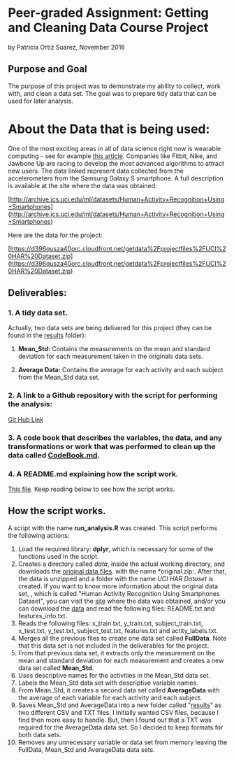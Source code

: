 # Peer-graded Assignment: Getting and Cleaning Data Course Project
by Patricia Ortiz Suarez, November 2016

## Purpose and Goal
The purpose of this project was to demonstrate my ability to collect, work with, and clean a data set. 
The goal was to prepare tidy data that can be used for later analysis. 



# About the Data that is being used:
One of the most exciting areas in all of data science right now is wearable computing - see for example [this article](http://www.insideactivitytracking.com/data-science-activity-tracking-and-the-battle-for-the-worlds-top-sports-brand/). 
Companies like Fitbit, Nike, and Jawbone Up are racing to develop the most advanced algorithms to attract new users. 
The data linked represent data collected from the accelerometers from the Samsung Galaxy S smartphone. 
A full description is available at the site where the data was obtained:

[http://archive.ics.uci.edu/ml/datasets/Human+Activity+Recognition+Using+Smartphones]
(http://archive.ics.uci.edu/ml/datasets/Human+Activity+Recognition+Using+Smartphones)

Here are the data for the project:

[https://d396qusza40orc.cloudfront.net/getdata%2Fprojectfiles%2FUCI%20HAR%20Dataset.zip]
(https://d396qusza40orc.cloudfront.net/getdata%2Fprojectfiles%2FUCI%20HAR%20Dataset.zip)

## Deliverables: 

### 1. A tidy data set.
Actually, two data sets are being delivered for this project (they can be found in the [results](https://github.com/pachy78/Gettingandcleaningdatafinal/tree/master/results) folder):

1. **Mean_Std:** Contains the measurements on the mean and standard deviation for each measurement taken in the originals data sets.

2. **Average Data:** Contains the average for each activity and each subject from the Mean_Std data set. 

### 2. A link to a Github repository with the script for performing the analysis: 
[Git Hub Link](https://github.com/pachy78/Gettingandcleaningdatafinal)
### 3. A code book that describes the variables, the data, and any transformations or work that was performed to clean up the data called [CodeBook.md](https://github.com/pachy78/Gettingandcleaningdatafinal/blob/master/Codebook.md). 
### 4. A README.md explaining how the script work.
[This file](https://github.com/pachy78/Gettingandcleaningdatafinal/blob/master/Readme.md). Keep reading below to see how the script works.

## How the script works.

A script with the name **run_analysis.R** was created. This script performs the following actions:

1. Load the required library: **dplyr**, which is necessary for some of the functions used in the script.
2. Creates a directory called *data*, inside the actual working directory, and downloads the [original data files](https://d396qusza40orc.cloudfront.net/getdata%2Fprojectfiles%2FUCI%20HAR%20Dataset.zip). with the name
*original.zip:. After that, the data is unzipped and a folder with the name *UCI HAR Dataset* is created. If you want to know more information about the original data set, , which is called "Human Activity Recognition Using Smartphones Dataset", you can visit the [site](http://archive.ics.uci.edu/ml/datasets/Human+Activity+Recognition+Using+Smartphones) where the data was obtained, 
and/or you can download the [data](https://d396qusza40orc.cloudfront.net/getdata%2Fprojectfiles%2FUCI%20HAR%20Dataset.zip) and read the following files: README.txt and features_info.txt. 
3. Reads the following files: x_train.txt, y_train.txt, subject_train.txt, x_test.txt, y_test.txt, subject_test.txt, features.txt and actity_labels.txt.
4. Merges all the previous files to create one data set called **FullData**. Note that this data set is not included in the deliverables for the project.
5. From that previous data set, it extracts only the measurement on the mean and standard deviation for each measurement and creates a new data set called **Mean_Std**.
6. Uses descriptive names for the activities in the Mean_Std data set.
7. Labels the Mean_Std data set with descriptive variable names.
8. From Mean_Std, it creates a second data set called **AverageData** with the average of each variable for each activity and each subject.
9. Saves Mean_Std and AverageData into a new folder called "[results](https://github.com/pachy78/Gettingandcleaningdatafinal/tree/master/results)" as two different CSV and TXT files. I initially wanted CSV files, because I find then more easy to handle. But, then I found out that a TXT was required for the AverageData data set. So I decided to keep formats for both data sets.
10. Removes any unnecessary variable or data set from memory leaving the FullData, Mean_Std and AverageData data sets.



